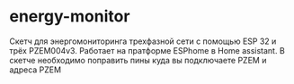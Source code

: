 # energy-monitor
Скетч для энергомониторинга трехфазной сети с помощью ESP 32 и трёх PZEM004v3.
Работает на пратформе ESPhome в Home assistant.
В скетче необходимо поправить пины куда вы подключаете PZEM и адреса PZEM
